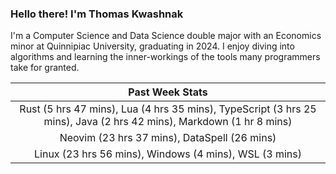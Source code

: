 
### Hello there! I'm Thomas Kwashnak

I'm a Computer Science and Data Science double major with an Economics
minor at Quinnipiac University, graduating in 2024.
I enjoy diving into algorithms and learning the inner-workings of the tools
many programmers take for granted.

| Past Week Stats |
| :---: |
| Rust (5 hrs 47 mins), Lua (4 hrs 35 mins), TypeScript (3 hrs 25 mins), Java (2 hrs 42 mins), Markdown (1 hr 8 mins) |
| Neovim (23 hrs 37 mins), DataSpell (26 mins) |
| Linux (23 hrs 56 mins), Windows (4 mins), WSL (3 mins) |

